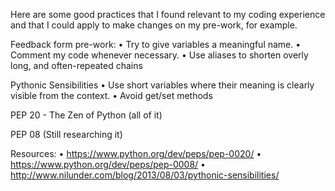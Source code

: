 Here are some good practices that I found relevant to my coding experience and that I could apply to make changes on my pre-work, for example.

Feedback form pre-work:
	• Try to give variables a meaningful name.
	• Comment my code whenever necessary.
	• Use aliases to shorten overly long, and often-repeated chains

Pythonic Sensibilities
	• Use short variables where their meaning is clearly visible from the context.
	• Avoid get/set methods

PEP 20 - The Zen of Python (all of it)

PEP 08 (Still researching it)


Resources:
	• https://www.python.org/dev/peps/pep-0020/
	• https://www.python.org/dev/peps/pep-0008/
	• http://www.nilunder.com/blog/2013/08/03/pythonic-sensibilities/
